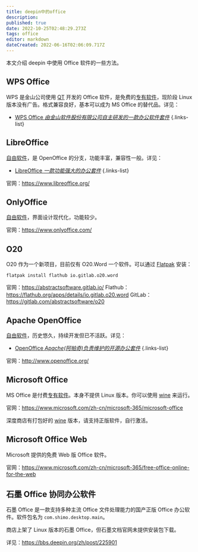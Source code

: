 ```yaml
---
title: deepin中的office
description: 
published: true
date: 2022-10-25T02:48:29.273Z
tags: office
editor: markdown
dateCreated: 2022-06-16T02:06:09.717Z
---
```


本文介绍 deepin 中使用 Office 软件的一些方法。

## WPS Office

WPS 是金山公司使用 [QT](http://old.deepin.wiki/index.php?title=QT&action=edit&redlink=1) 开发的 Office 软件，是免费的[专有软件](http://old.deepin.wiki/index.php?title=专有软件&action=edit&redlink=1)，现阶段 Linux 版本没有广告。格式兼容良好，基本可以成为 MS Office 的替代品。详见：

- [WPS Office *由金山软件股份有限公司自主研发的一款办公软件套件*](/02_按软件功能划分/01_普通用户常用软件介绍/01_Office_编辑器_笔记_各种格式文献阅读管理/Office相关/WPS_Office)
{.links-list}

## LibreOffice

[自由软件](http://old.deepin.wiki/index.php?title=自由软件&action=edit&redlink=1)，是 OpenOffice 的分支，功能丰富，兼容性一般。详见：

- [LibreOffice *一款功能强大的办公套件*](/02_按软件功能划分/01_普通用户常用软件介绍/01_Office_编辑器_笔记_各种格式文献阅读管理/Office相关/LibreOffice)
{.links-list}

官网：https://www.libreoffice.org/

## OnlyOffice

[自由软件](http://old.deepin.wiki/index.php?title=自由软件&action=edit&redlink=1)，界面设计现代化，功能较少。

官网：https://www.onlyoffice.com/

## O20

O20 作为一个新项目，目前仅有 O20.Word 一个软件。可以通过 [Flatpak](http://old.deepin.wiki/index.php?title=Flatpak) 安装：

```
flatpak install flathub io.gitlab.o20.word
```

官网：https://abstractsoftware.gitlab.io/
Flathub：https://flathub.org/apps/details/io.gitlab.o20.word
GitLab：https://gitlab.com/abstractsoftware/o20

## Apache OpenOffice

[自由软件](http://old.deepin.wiki/index.php?title=自由软件&action=edit&redlink=1)，历史悠久，持续开发但已不活跃。详见：

- [OpenOffice *Apache(阿帕奇)负责维护的开源办公套件*](/02_按软件功能划分/01_普通用户常用软件介绍/01_Office_编辑器_笔记_各种格式文献阅读管理/Office相关/OpenOffice)
{.links-list}

官网：http://www.openoffice.org/

## Microsoft Office

MS Office 是付费[专有软件](http://old.deepin.wiki/index.php?title=专有软件&action=edit&redlink=1)。本身不提供 Linux 版本。你可以使用 [wine](http://old.deepin.wiki/index.php?title=Wine) 来运行。

官网：https://www.microsoft.com/zh-cn/microsoft-365/microsoft-office

深度商店有打包好的 [wine](http://old.deepin.wiki/index.php?title=Wine) 版本，请支持正版软件，自行激活。

## Microsoft Office Web

Microsoft 提供的免费 Web 版 Office 软件。

官网：https://www.microsoft.com/zh-cn/microsoft-365/free-office-online-for-the-web

## 石墨 Office 协同办公软件

石墨 Office 是一款支持多种主流 Office 文件处理能力的国产正版 Office 办公软件。软件包名为 `com.shimo.desktop.main`。

商店上架了 Linux 版本的石墨 Office，但石墨文档官网未提供安装包下载。

详见：https://bbs.deepin.org/zh/post/225901